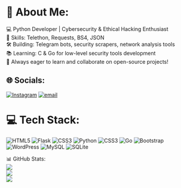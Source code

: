 # 💫 About Me:
💻 Python Developer | Cybersecurity & Ethical Hacking Enthusiast<br>🔧 Skills: Telethon, Requests, BS4, JSON<br>🛠️ Building: Telegram bots, security scrapers, network analysis tools<br>📚 Learning: C & Go for low-level security tools development<br>🚀 Always eager to learn and collaborate on open-source projects!


## 🌐 Socials:
[![Instagram](https://img.shields.io/badge/Instagram-%23E4405F.svg?logo=Instagram&logoColor=white)](https://instagram.com/gray.identity) [![email](https://img.shields.io/badge/Email-D14836?logo=gmail&logoColor=white)](mailto:erfanbidel54@gmail.com) 

# 💻 Tech Stack:
![HTML5](https://img.shields.io/badge/html5-%23E34F26.svg?style=for-the-badge&logo=html5&logoColor=white) ![Flask](https://img.shields.io/badge/flask-black.svg?style=for-the-badge&logo=flask&logoColor=white) ![CSS3](https://img.shields.io/badge/css3-%231572B6.svg?style=for-the-badge&logo=css3&logoColor=white) ![Python](https://img.shields.io/badge/python-3670A0?style=for-the-badge&logo=python&logoColor=ffdd54) ![CSS3](https://img.shields.io/badge/css3-%231572B6.svg?style=for-the-badge&logo=css3&logoColor=white) ![Go](https://img.shields.io/badge/go-%2300ADD8.svg?style=for-the-badge&logo=go&logoColor=white) ![Bootstrap](https://img.shields.io/badge/bootstrap-%238511FA.svg?style=for-the-badge&logo=bootstrap&logoColor=white) ![WordPress](https://img.shields.io/badge/WordPress-%23117AC9.svg?style=for-the-badge&logo=WordPress&logoColor=white) ![MySQL](https://img.shields.io/badge/mysql-4479A1.svg?style=for-the-badge&logo=mysql&logoColor=white) ![SQLite](https://img.shields.io/badge/sqlite-%2307405e.svg?style=for-the-badge&logo=sqlite&logoColor=white)

📊 GitHub Stats:<br/>
![](https://github-readme-stats.vercel.app/api?username=scripted-seer&theme=dark&hide_border=true&include_all_commits=false&count_private=false)<br/>
![](https://github-readme-streak-stats.herokuapp.com/?user=scripted-seer&theme=dark&hide_border=true)<br/>
![](https://github-readme-stats.vercel.app/api/top-langs/?username=scripted-seer&theme=dark&hide_border=true&include_all_commits=false&count_private=false&layout=compact)

<!-- Proudly created with GPRM ( https://gprm.itsvg.in ) -->

